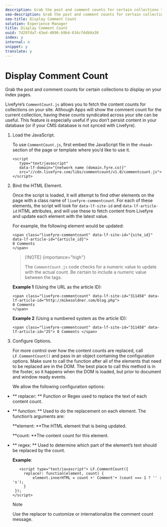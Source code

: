 ```yaml
---
description: Grab the post and comment counts for certain collections to display on your index pages.
seo-description: Grab the post and comment counts for certain collections to display on your index pages.
seo-title: Display Comment Count
solution: Experience Manager
title: Display Comment Count
uuid: 7d297da7-43ed-4896-b9b4-634cf4db9a30
index: y
internal: n
snippet: y
translate: y
---
```


# Display Comment Count

Grab the post and comment counts for certain collections to display on your index pages.

Livefyre’s `CommentCount.js` allows you to fetch the content counts for collections on your site. Although Apps will show the comment count for the current collection, having these counts syndicated across your site can be useful. This feature is especially useful if you don’t persist content in your database (or if your CMS database is not synced with Livefyre).

1. Load the JavaScript.

   To use `CommentCount.js`, first embed the JavaScript file in the `<head>` section of the page or template where you’d like to use it.

   ```
   <script 
      type="text/javascript" 
      data-lf-domain="{network name (domain.fyre.co)}" 
      src="//cdn.livefyre.com/libs/commentcount/v1.0/commentcount.js"> 
   </script>
   ```

1. Bind the HTML Element.

   Once the script is loaded, it will attempt to find other elements on the page with a class name of `livefyre-commentcount`. For each of these elements, the script will look for `data-lf-site-id` and `data-lf-article-id` HTML attributes, and will use these to fetch content from Livefyre and update each element with the latest value.

   For example, the following element would be updated:

   ```
   <span class="livefyre-commentcount" data-lf-site-id="{site_id}" data-lf-article-id="{article_id}"> 
   0 Comments  
   </span>
   ```

   >[!NOTE] {importance="high"}
   >
   >The `CommentCount.js` code checks for a numeric value to update with the actual count. Be certain to include a numeric value between the tags.

   **Example 1** (Using the URL as the article ID):

   ```
   <span class="livefyre-commentcount" data-lf-site-id="311458" data-lf-article-id="http://mikesoldner.com/blog.php">  
   0 Comments  
   </span>
   ```

   **Example 2** (Using a numbered system as the article ID):

   ```
   <span class="livefyre-commentcount" data-lf-site-id="311458" data-lf-article-id="25"> 0 Comments </span>
   ```

1. Configure Options.

   For more control over how the content counts are replaced, call `LF.CommentCount()` and pass in an object containing the configuration options. Make sure to call the function after all of the elements that need to be replaced are in the DOM. The best place to call this method is in the footer, so it happens when the DOM is loaded, but prior to document and window ready events.

   We allow the following configuration options:

* ** replacer: ** Function or Regex used to replace the text of each content count.

* ** function: ** Used to do the replacement on each element. The function’s arguments are:

  **element: **The HTML element that is being updated.

  **count: **The content count for this element.

* ** regex: ** Used to determine which part of the element’s text should be replaced by the count.

   **Example**:

   ```
      <script type="text/javascript"> LF.CommentCount({ 
        replacer: function(element, count) { 
            element.innerHTML = count +' Comment'+ (count === 1 ? '' : 's'); 
        } 
    }); 
   </script>
   ```

   >[!NOTE]
   >
   >Use the replacer to customize or internationalize the comment count message.

